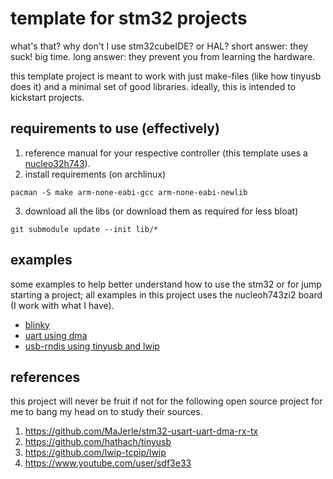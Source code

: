 # template for stm32 projects
what's that? why don't I use stm32cubeIDE? or HAL?
short answer: they suck! big time.
long answer: they prevent you from learning the hardware.

this template project is meant to work with just make-files (like how tinyusb does it) and a minimal set of good libraries. ideally, this is intended to kickstart projects.

## requirements to use (effectively)

 1. reference manual for your respective controller (this template uses a [nucleo32h743](https://www.st.com/resource/en/reference_manual/dm00314099-stm32h742-stm32h743753-and-stm32h750-value-line-advanced-armbased-32bit-mcus-stmicroelectronics.pdf)).
 2. install requirements (on archlinux)
```
pacman -S make arm-none-eabi-gcc arm-none-eabi-newlib
```
3. download all the libs (or download them as required for less bloat)
```
git submodule update --init lib/*
```

## examples
some examples to help better understand how to use the stm32 or for jump starting a project; all examples in this project uses the nucleoh743zi2 board (I work with what I have).
 - [blinky](examples/nucleoh743_blinky)
 - [uart using dma](examples/nucleoh743_uartdma)
 - [usb-rndis using tinyusb and lwip](examples/nucleoh743_usbrndis)

##  references
this project will never be fruit if not for the following open source project for me to bang my head on to study their sources.

 1. https://github.com/MaJerle/stm32-usart-uart-dma-rx-tx
 2. https://github.com/hathach/tinyusb
 3. https://github.com/lwip-tcpip/lwip
 4. https://www.youtube.com/user/sdf3e33

